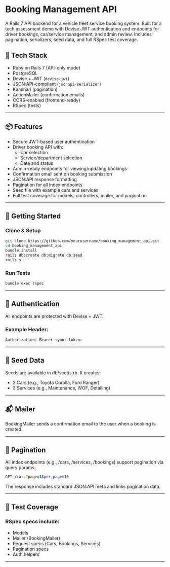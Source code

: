 # Booking Management API

A Rails 7 API backend for a vehicle fleet service booking system. Built for a tech assessment demo with Devise JWT authentication and endpoints for driver bookings, car/service management, and admin review. Includes pagination, serializers, seed data, and full RSpec test coverage.

## 🔧 Tech Stack

- Ruby on Rails 7 (API-only mode)
- PostgreSQL
- Devise + JWT (`devise-jwt`)
- JSON:API-compliant (`jsonapi-serializer`)
- Kaminari (pagination)
- ActionMailer (confirmation emails)
- CORS-enabled (frontend-ready)
- RSpec (tests)

---

## 📦 Features

- Secure JWT-based user authentication
- Driver booking API with:
  - Car selection
  - Service/department selection
  - Date and status
- Admin-ready endpoints for viewing/updating bookings
- Confirmation email sent on booking submission
- JSON:API response formatting
- Pagination for all index endpoints
- Seed file with example cars and services
- Full test coverage for models, controllers, mailer, and pagination

---

## 🚀 Getting Started

### Clone & Setup

```bash
git clone https://github.com/yourusername/booking_management_api.git
cd booking_management_api
bundle install
rails db:create db:migrate db:seed
rails s
```

### Run Tests

```bash
bundle exec rspec
```

---

## 🔐 Authentication

All endpoints are protected with Devise + JWT.

### Example Header:

```bash
Authorization: Bearer <your-token>
```

---

## 🌱 Seed Data

Seeds are available in db/seeds.rb. It creates:

- 2 Cars (e.g., Toyota Corolla, Ford Ranger)
- 3 Services (e.g., Maintenance, WOF, Detailing)

---

## 📬 Mailer

BookingMailer sends a confirmation email to the user when a booking is created.

---

## 🔁 Pagination

All index endpoints (e.g., /cars, /services, /bookings) support pagination via query params:

```bash
GET /cars?page=1&per_page=10
```

The response includes standard JSON:API meta and links pagination data.

---

## 🧪 Test Coverage

### RSpec specs include:

- Models
- Mailer (BookingMailer)
- Request specs (Cars, Bookings, Services)
- Pagination specs
- Auth helpers

---
